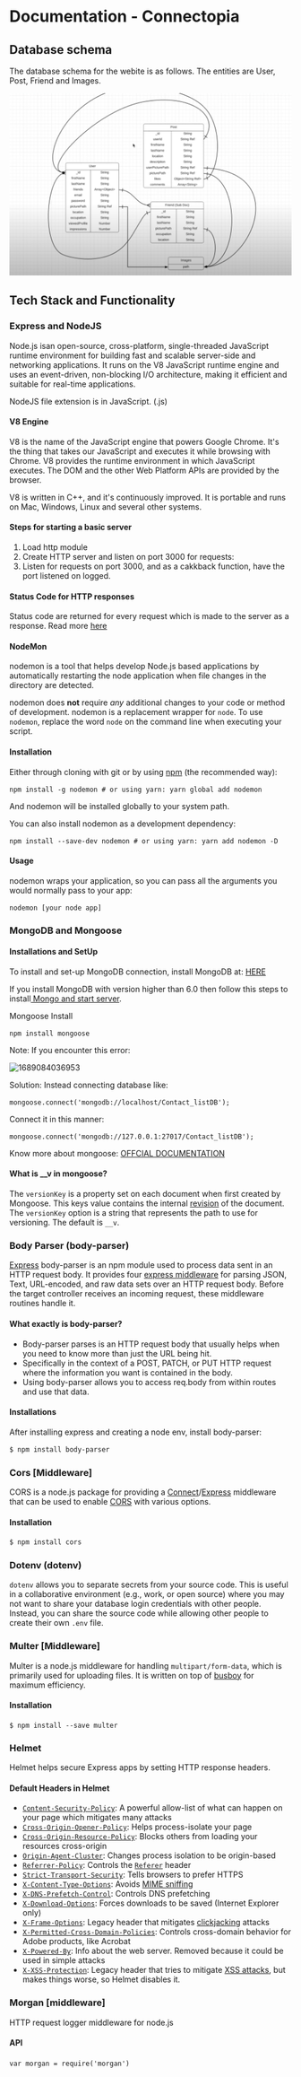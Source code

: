 # Documentation - Connectopia

## Database schema

The database schema for the webite is as follows. The entities are User, Post, Friend and Images.

![1689666070288](image/documentation/1689666070288.png)

## Tech Stack and Functionality

### Express and NodeJS

Node.js isan open-source, cross-platform, single-threaded JavaScript runtime environment for building fast and scalable server-side and networking applications. It runs on the V8 JavaScript runtime engine and uses an event-driven, non-blocking I/O architecture, making it efficient and suitable for real-time applications.

NodeJS file extension is in JavaScript. (.js)

#### V8 Engine

V8 is the name of the JavaScript engine that powers Google Chrome. It's the thing that takes our JavaScript and executes it while browsing with Chrome. V8 provides the runtime environment in which JavaScript executes. The DOM and the other Web Platform APIs are provided by the browser.

V8 is written in C++, and it's continuously improved. It is portable and runs on Mac, Windows, Linux and several other systems.

#### Steps for starting a basic server

1. Load http module
2. Create HTTP server and listen on port 3000 for requests:
3. Listen for requests on port 3000, and as a cakkback function, have the port listened on logged.

#### Status Code for HTTP responses

Status code are returned for every request which is made to the server as a response.
Read more [here](https://developer.mozilla.org/en-US/docs/Web/HTTP/Status)

#### NodeMon

nodemon is a tool that helps develop Node.js based applications by automatically restarting the node application when file changes in the directory are detected.

nodemon does **not** require *any* additional changes to your code or method of development. nodemon is a replacement wrapper for `node`. To use `nodemon`, replace the word `node` on the command line when executing your script.

#### Installation

Either through cloning with git or by using [npm](http://npmjs.org/) (the recommended way):

```shell
npm install -g nodemon # or using yarn: yarn global add nodemon
```

And nodemon will be installed globally to your system path.

You can also install nodemon as a development dependency:

```shell
npm install --save-dev nodemon # or using yarn: yarn add nodemon -D
```

#### Usage

nodemon wraps your application, so you can pass all the arguments you would normally pass to your app:

```shell
nodemon [your node app]
```

### MongoDB and Mongoose

#### Installations and SetUp

To install and set-up MongoDB connection, install MongoDB at: [HERE](https://www.mongodb.com/)

If you install MongoDB with version higher than 6.0 then follow this steps to install[ Mongo and start server](https://www.youtube.com/watch?v=59Yhxwdgi7I&lc=Ugz0Ke0jiT9SMY-w6214AaABAg).

Mongoose Install

```
npm install mongoose
```

Note: If you encounter this error:

![1689084036953](image/concepts/1689084036953.png)

 Solution: Instead connecting database like:

```
mongoose.connect('mongodb://localhost/Contact_listDB');
```

Connect it in this manner:

```
mongoose.connect('mongodb://127.0.0.1:27017/Contact_listDB');
```

Know more about mongoose: [OFFCIAL DOCUMENTATION](https://mongoosejs.com/docs/index.html)

#### What is __v in mongoose?

The `versionKey` is a property set on each document when first created by Mongoose. This keys value contains the internal [revision](http://aaronheckmann.blogspot.com/2012/06/mongoose-v3-part-1-versioning.html) of the document. The `versionKey` option is a string that represents the path to use for versioning. The default is `__v`.


### Body Parser (body-parser)

[Express](https://www.simplilearn.com/tutorials/nodejs-tutorial/what-is-express-js "Express") body-parser is an npm module used to process data sent in an HTTP request body. It provides four [express middleware](https://www.simplilearn.com/tutorials/express-js-tutorial/about-express-js-middleware "express middleware") for parsing JSON, Text, URL-encoded, and raw data sets over an HTTP request body. Before the target controller receives an incoming request, these middleware routines handle it.

#### What exactly is body-parser?

* Body-parser parses is an HTTP request body that usually helps when you need to know more than just the URL being hit.
* Specifically in the context of a POST, PATCH, or PUT HTTP request where the information you want is contained in the body.
* Using body-parser allows you to access req.body from within routes and use that data.

#### Installations 

After installing express and creating a node env, install body-parser: 

```sh
$ npm install body-parser
```

### Cors [Middleware] 

CORS is a node.js package for providing a [Connect](http://www.senchalabs.org/connect/)/[Express](http://expressjs.com/) middleware that can be used to enable [CORS](http://en.wikipedia.org/wiki/Cross-origin_resource_sharing) with various options.

#### Installation

```sh
$ npm install cors
```

### Dotenv (dotenv)

`dotenv` allows you to separate secrets from your source code. This is useful in a collaborative environment (e.g., work, or open source) where you may not want to share your database login credentials with other people. Instead, you can share the source code while allowing other people to create their own `.env` file.

### Multer [Middleware]

Multer is a node.js middleware for handling `multipart/form-data`, which is primarily used for uploading files. It is written on top of [busboy](https://github.com/mscdex/busboy) for maximum efficiency.

#### Installation

```shell
$ npm install --save multer
```

### Helmet

Helmet helps secure Express apps by setting HTTP response headers.

#### Default Headers in Helmet

* [`Content-Security-Policy`](https://www.npmjs.com/package/helmet#content-security-policy): A powerful allow-list of what can happen on your page which mitigates many attacks
* [`Cross-Origin-Opener-Policy`](https://www.npmjs.com/package/helmet#cross-origin-opener-policy): Helps process-isolate your page
* [`Cross-Origin-Resource-Policy`](https://www.npmjs.com/package/helmet#cross-origin-resource-policy): Blocks others from loading your resources cross-origin
* [`Origin-Agent-Cluster`](https://www.npmjs.com/package/helmet#origin-agent-cluster): Changes process isolation to be origin-based
* [`Referrer-Policy`](https://www.npmjs.com/package/helmet#referrer-policy): Controls the [`Referer`](https://developer.mozilla.org/en-US/docs/Web/HTTP/Headers/Referer) header
* [`Strict-Transport-Security`](https://www.npmjs.com/package/helmet#strict-transport-security): Tells browsers to prefer HTTPS
* [`X-Content-Type-Options`](https://www.npmjs.com/package/helmet#x-content-type-options): Avoids [MIME sniffing](https://developer.mozilla.org/en-US/docs/Web/HTTP/Basics_of_HTTP/MIME_types#mime_sniffing)
* [`X-DNS-Prefetch-Control`](https://www.npmjs.com/package/helmet#x-dns-prefetch-control): Controls DNS prefetching
* [`X-Download-Options`](https://www.npmjs.com/package/helmet#x-download-options): Forces downloads to be saved (Internet Explorer only)
* [`X-Frame-Options`](https://www.npmjs.com/package/helmet#x-frame-options): Legacy header that mitigates [clickjacking](https://en.wikipedia.org/wiki/Clickjacking) attacks
* [`X-Permitted-Cross-Domain-Policies`](https://www.npmjs.com/package/helmet#x-permitted-cross-domain-policies): Controls cross-domain behavior for Adobe products, like Acrobat
* [`X-Powered-By`](https://www.npmjs.com/package/helmet#x-powered-by): Info about the web server. Removed because it could be used in simple attacks
* [`X-XSS-Protection`](https://www.npmjs.com/package/helmet#x-xss-protection): Legacy header that tries to mitigate [XSS attacks](https://developer.mozilla.org/en-US/docs/Glossary/Cross-site_scripting), but makes things worse, so Helmet disables it.

### Morgan [middleware] 

HTTP request logger middleware for node.js

#### API

`var morgan = require('morgan')`
